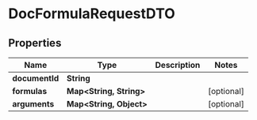 # DocFormulaRequestDTO

## Properties
Name | Type | Description | Notes
------------ | ------------- | ------------- | -------------
**documentId** | **String** |  | 
**formulas** | **Map&lt;String, String&gt;** |  |  [optional]
**arguments** | **Map&lt;String, Object&gt;** |  |  [optional]
